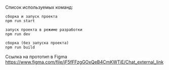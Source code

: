 Список используемых команд:

    сборка и запуск проекта
    npm run start

    запуск проекта в режиме разработки
    npm run dev

    сборка (без запуска проекта)
    npm run build


Ссылка на прототип в Figma
    https://www.figma.com/file/jF5fFFzgGOxQeB4CmKWTiE/Chat_external_link
